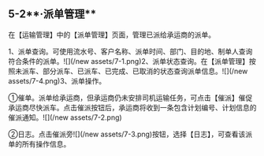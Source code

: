 ## 5-2**·派单管理**

在【运输管理】中的【派单管理】页面，管理已派给承运商的派单。

1、派单查询。可使用流水号、客户名称、派单时间、部门、目的地、制单人查询符合条件的派单。![](/new assets/7-1.png)2、派单状态查询。在【派单管理】按照未派车、部分派车、已派车、已完成、已取消的状态查询派单信息。![](/new assets/7-4.png)3、派单操作。

①催单。派单给承运商，但承运商仍未安排司机运输任务，可点击【催派】催促承运商尽快派车。点击催派按钮后，承运商将收到一条包含计划编号、计划信息的催派通知。![](/new assets/7-2.png)

②日志。点击催派旁![](/new assets/7-3.png)按钮，选择【日志】，可查看该派单的所有操作信息。

